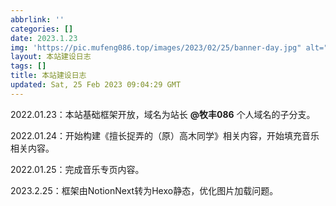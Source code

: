 ```yaml
---
abbrlink: ''
categories: []
date: 2023.1.23
img: 'https://pic.mufeng086.top/images/2023/02/25/banner-day.jpg" alt="banner-day.jpg" '
layout: 本站建设日志
tags: []
title: 本站建设日志
updated: Sat, 25 Feb 2023 09:04:29 GMT
---
```

2022.01.23：本站基础框架开放，域名为站长 **@牧丰086** 个人域名的子分支。

2022.01.24：开始构建《擅长捉弄的（原）高木同学》相关内容，开始填充音乐相关内容。

2022.01.25：完成音乐专页内容。

2023.2.25：框架由NotionNext转为Hexo静态，优化图片加载问题。
